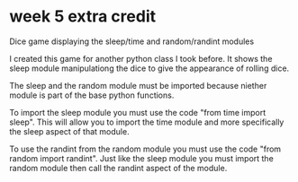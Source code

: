 # week 5 extra credit
Dice game displaying the sleep/time and random/randint modules

I created this game for another python class I took before.
It shows the sleep module manipulationg the dice to give the appearance of rolling dice.

The sleep and the random module must be imported because niether module is part of the 
base python functions.

To import the sleep module you must use the code "from time import sleep". This will allow you to
import the time module and more specifically the sleep aspect of that module.

To use the randint from the random module you must use the code "from random import randint". Just like
the sleep module you must import the random module then call the randint aspect of the module.
